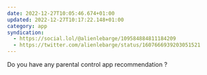 ```yaml
---
date: 2022-12-27T10:05:46.674+01:00
updated: 2022-12-27T10:17:22.148+01:00
category: app
syndication:
  - https://social.lol/@alienlebarge/109584884811184209
  - https://twitter.com/alienlebarge/status/1607666939203051521
---
```

Do you have any parental control app recommendation ?
